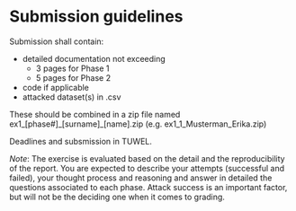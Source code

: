 # Submission guidelines

Submission shall contain:
- detailed documentation not exceeding 
  - 3 pages for Phase 1
  - 5 pages for Phase 2 
- code if applicable
- attacked dataset(s) in .csv 

These should be combined in a zip file named ex1_[phase#]\_[surname]\_[name].zip (e.g. ex1_1_Musterman_Erika.zip)

Deadlines and subsmission in TUWEL.

_Note_: The exercise is evaluated based on the detail and the reproducibility of the report. 
You are expected to describe your attempts (successful and failed), your thought process and reasoning and answer in detailed the questions associated to each phase.
Attack success is an important factor, but will not be the deciding one when it comes to grading. 